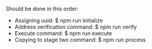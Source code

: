 Should be done in this order:

* Assigning uuid: $ npm run initialize
* Address verification command: $ npm run verify
* Execute command: $ npm run execute
* Copying to stage two command: $ npm run process
